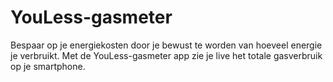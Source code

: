 # YouLess-gasmeter
Bespaar op je energiekosten door je bewust te worden van hoeveel energie je verbruikt. Met de YouLess-gasmeter app zie je live het totale gasverbruik op je smartphone.
